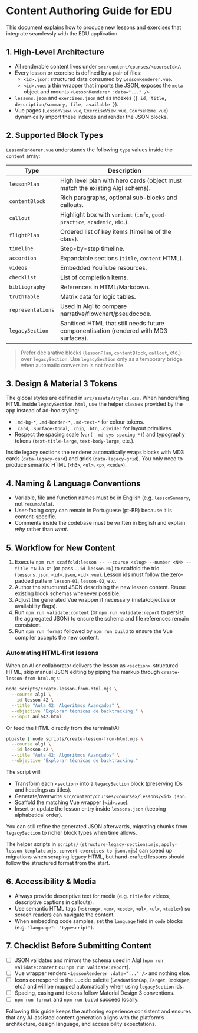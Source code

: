 ﻿# Content Authoring Guide for EDU

This document explains how to produce new lessons and exercises that integrate seamlessly with the EDU application.

## 1. High-Level Architecture

- All renderable content lives under `src/content/courses/<courseId>/`.
- Every lesson or exercise is defined by a pair of files:
  - `<id>.json`: structured data consumed by `LessonRenderer.vue`.
  - `<id>.vue`: a thin wrapper that imports the JSON, exposes the `meta` object and mounts `<LessonRenderer :data="..." />`.
- `lessons.json` and `exercises.json` act as indexes (`{ id, title, description/summary, file, available }`).
- Vue pages (`LessonView.vue`, `ExerciseView.vue`, `CourseHome.vue`) dynamically import these indexes and render the JSON blocks.

## 2. Supported Block Types

`LessonRenderer.vue` understands the following `type` values inside the `content` array:

| Type              | Description                                                                           |
| ----------------- | ------------------------------------------------------------------------------------- |
| `lessonPlan`      | High level plan with hero cards (object must match the existing AlgI schema).         |
| `contentBlock`    | Rich paragraphs, optional sub-blocks and callouts.                                    |
| `callout`         | Highlight box with `variant` (`info`, `good-practice`, `academic`, etc.).             |
| `flightPlan`      | Ordered list of key items (timeline of the class).                                    |
| `timeline`        | Step-by-step timeline.                                                                |
| `accordion`       | Expandable sections (`title`, `content` HTML).                                        |
| `videos`          | Embedded YouTube resources.                                                           |
| `checklist`       | List of completion items.                                                             |
| `bibliography`    | References in HTML/Markdown.                                                          |
| `truthTable`      | Matrix data for logic tables.                                                         |
| `representations` | Used in AlgI to compare narrative/flowchart/pseudocode.                               |
| `legacySection`   | Sanitised HTML that still needs future componentisation (rendered with MD3 surfaces). |

> Prefer declarative blocks (`lessonPlan`, `contentBlock`, `callout`, etc.) over `legacySection`. Use `legacySection` only as a temporary bridge when automatic conversion is not feasible.

## 3. Design & Material 3 Tokens

The global styles are defined in `src/assets/styles.css`. When handcrafting HTML inside `legacySection.html`, use the helper classes provided by the app instead of ad-hoc styling:

- `.md-bg-*`, `.md-border-*`, `.md-text-*` for colour tokens.
- `.card`, `.surface-tonal`, `.chip`, `.btn`, `.divider` for layout primitives.
- Respect the spacing scale (`var(--md-sys-spacing-*)`) and typography tokens (`text-title-large`, `text-body-large`, etc.).

Inside legacy sections the renderer automatically wraps blocks with MD3 cards (`data-legacy-card`) and grids (`data-legacy-grid`). You only need to produce semantic HTML (`<h3>`, `<ul>`, `<p>`, `<code>`).

## 4. Naming & Language Conventions

- Variable, file and function names must be in English (e.g. `lessonSummary`, not `resumoAula`).
- User-facing copy can remain in Portuguese (pt-BR) because it is content-specific.
- Comments inside the codebase must be written in English and explain _why_ rather than _what_.

## 5. Workflow for New Content

1. Execute `npm run scaffold:lesson -- --course <slug> --number <NN> --title "Aula X"` (or pass `--id lesson-NN`) to scaffold the trio (`lessons.json`, `<id>.json`, `<id>.vue`). Lesson ids must follow the zero-padded pattern `lesson-01`, `lesson-02`, etc.
2. Author the structured JSON describing the new lesson content. Reuse existing block schemas whenever possible.
3. Adjust the generated Vue wrapper if necessary (meta/objective or availability flags).
4. Run `npm run validate:content` (or `npm run validate:report` to persist the aggregated JSON) to ensure the schema and file references remain consistent.
5. Run `npm run format` followed by `npm run build` to ensure the Vue compiler accepts the new content.

### Automating HTML-first lessons

When an AI or collaborator delivers the lesson as `<section>`-structured HTML, skip manual JSON editing by piping the markup
through `create-lesson-from-html.mjs`:

```bash
node scripts/create-lesson-from-html.mjs \
  --course algi \
  --id lesson-42 \
  --title "Aula 42: Algoritmos Avançados" \
  --objective "Explorar técnicas de backtracking." \
  --input aula42.html
```

Or feed the HTML directly from the terminal/AI:

```bash
pbpaste | node scripts/create-lesson-from-html.mjs \
  --course algi \
  --id lesson-42 \
  --title "Aula 42: Algoritmos Avançados" \
  --objective "Explorar técnicas de backtracking."
```

The script will:

- Transform each `<section>` into a `legacySection` block (preserving IDs and headings as titles).
- Generate/overwrite `src/content/courses/<course>/lessons/<id>.json`.
- Scaffold the matching Vue wrapper (`<id>.vue`).
- Insert or update the lesson entry inside `lessons.json` (keeping alphabetical order).

You can still refine the generated JSON afterwards, migrating chunks from `legacySection` to richer block types when time
allows.

The helper scripts in `scripts/` (`structure-legacy-sections.mjs`, `apply-lesson-template.mjs`, `convert-exercises-to-json.mjs`) can speed up migrations when scraping legacy HTML, but hand-crafted lessons should follow the structured format from the start.

## 6. Accessibility & Media

- Always provide descriptive text for media (e.g. `title` for videos, descriptive captions in callouts).
- Use semantic HTML tags (`<strong>`, `<em>`, `<code>`, `<ol>`, `<ul>`, `<table>`) so screen readers can navigate the content.
- When embedding code samples, set the `language` field in `code` blocks (e.g. `"language": "typescript"`).

## 7. Checklist Before Submitting Content

- [ ] JSON validates and mirrors the schema used in AlgI (`npm run validate:content` ou `npm run validate:report`).
- [ ] Vue wrapper renders `<LessonRenderer :data="..." />` and nothing else.
- [ ] Icons correspond to the Lucide palette (`GraduationCap`, `Target`, `BookOpen`, etc.) and will be mapped automatically when using `legacySection` ids.
- [ ] Spacing, casing and tokens follow Material Design 3 conventions.
- [ ] `npm run format` and `npm run build` succeed locally.

Following this guide keeps the authoring experience consistent and ensures that any AI-assisted content generation aligns with the platform’s architecture, design language, and accessibility expectations.

